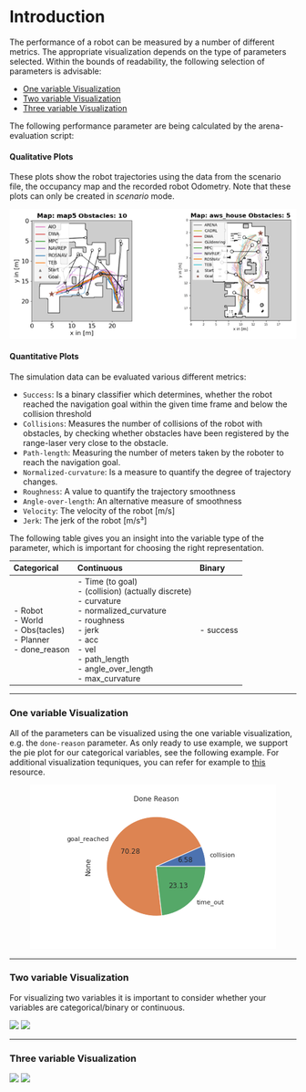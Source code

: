 # Introduction
The performance of a robot can be measured by a number of different metrics. The appropriate visualization depends on the type of parameters selected. Within the bounds of readability, the following selection of parameters is advisable:
- [One variable Visualization](#one-variable-visualization)
- [Two variable Visualization](#two-variable-visualization)
- [Three variable Visualization](#three-variable-visualization)

The following performance parameter are being calculated by the arena-evaluation script:
#### Qualitative Plots
These plots show the robot trajectories using the data from the scenario file, the occupancy map and the recorded robot Odometry. Note that these plots can only be created in *scenario* mode.

<p align="center">
  <img src="/docs/imgs/qualitative-plots.png">
</p>

#### Quantitative Plots
The simulation data can be evaluated various different metrics:
- `Success`: Is a binary classifier which determines, whether the robot reached the navigation goal within the given time frame and below the collision threshold
- `Collisions`: Measures the number of collisions of the robot with obstacles, by checking whether obstacles have been registered by the range-laser very close to the obstacle.
- `Path-length`: Measuring the number of meters taken by the roboter to reach the navigation goal. 
- `Normalized-curvature`: Is a measure to quantify the degree of trajectory changes.
- `Roughness`: A value to quantify the trajectory smoothness
- `Angle-over-length`: An alternative measure of smoothness
- `Velocity`: The velocity of the robot [m/s]
- `Jerk`: The jerk of the robot [m/s³]

The following table gives you an insight into the variable type of the parameter, which is important for choosing the right representation.

| **Categorical** | **Continuous**  | **Binary** |
| :---------------------------- | :---------------------- | :------------------- |
| - Robot  <br> - World  <br> - Obs(tacles)  <br> - Planner  <br> - done\_reason        | - Time (to goal)  <br> - (collision) (actually discrete)  <br> - curvature  <br> - normalized\_curvature  <br> - roughness  <br> - jerk <br> - acc  <br> - vel  <br> - path\_length <br> - angle\_over\_length  <br> - max\_curvature | - success |

---
### One variable Visualization
All of the parameters can be visualized using the one variable visualization, e.g. the `done-reason` parameter. As only ready to use example, we support the pie plot for our categorical variables, see the following example. For additional visualization tequniques, you can refer for example to [this](http://www.sthda.com/english/articles/32-r-graphics-essentials/133-plot-one-variable-frequency-graph-density-distribution-and-more/) resource.

<p align="center">
  <img src="docs/imgs/pie-plot.png">
</p>

---
### Two variable Visualization
For visualizing two variables it is important to consider whether your variables are categorical/binary or continuous. 

<img src="docs/imgs/plot1.png">

<img src="docs/imgs/plot2.png">



---
### Three variable Visualization

<img src="docs/imgs/plot3.png">

<img src="docs/imgs/plot4.png">